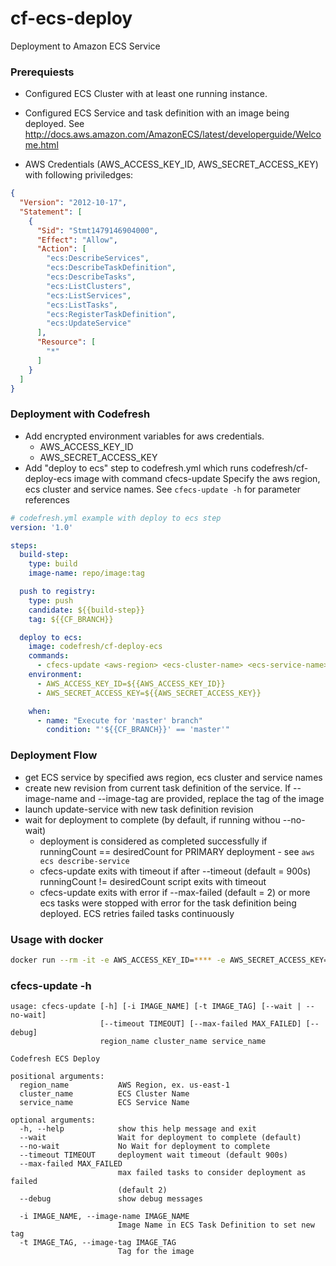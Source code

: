 
# cf-ecs-deploy
Deployment to Amazon ECS Service

### Prerequiests
- Configured ECS Cluster with at least one running instance.
- Configured ECS Service and task definition with an image being deployed.
  See http://docs.aws.amazon.com/AmazonECS/latest/developerguide/Welcome.html

- AWS Credentials (AWS_ACCESS_KEY_ID, AWS_SECRET_ACCESS_KEY) with following priviledges:
```json
{
  "Version": "2012-10-17",
  "Statement": [
    {
      "Sid": "Stmt1479146904000",
      "Effect": "Allow",
      "Action": [
        "ecs:DescribeServices",
        "ecs:DescribeTaskDefinition",
        "ecs:DescribeTasks",
        "ecs:ListClusters",
        "ecs:ListServices",
        "ecs:ListTasks",
        "ecs:RegisterTaskDefinition",
        "ecs:UpdateService"
      ],
      "Resource": [
        "*"
      ]
    }
  ]
}
```

### Deployment with Codefresh
- Add encrypted environment variables for aws credentials.
     * AWS_ACCESS_KEY_ID
     * AWS_SECRET_ACCESS_KEY
- Add "deploy to ecs" step to codefresh.yml which runs codefresh/cf-deploy-ecs image with command cfecs-update
  Specify the aws region, ecs cluster and service names. See `cfecs-update -h` for parameter references

```yaml
# codefresh.yml example with deploy to ecs step
version: '1.0'

steps:
  build-step:
    type: build
    image-name: repo/image:tag

  push to registry:
    type: push
    candidate: ${{build-step}}
    tag: ${{CF_BRANCH}}

  deploy to ecs:
    image: codefresh/cf-deploy-ecs
    commands:
      - cfecs-update <aws-region> <ecs-cluster-name> <ecs-service-name>
    environment:
      - AWS_ACCESS_KEY_ID=${{AWS_ACCESS_KEY_ID}}
      - AWS_SECRET_ACCESS_KEY=${{AWS_SECRET_ACCESS_KEY}}

    when:
      - name: "Execute for 'master' branch"
        condition: "'${{CF_BRANCH}}' == 'master'"
```


### Deployment Flow
- get ECS service by specified aws region, ecs cluster and service names
- create new revision from current task definition of the service. If --image-name and --image-tag are provided, replace the tag of the image
- launch update-service with new task definition revision
- wait for deployment to complete (by default, if running withou --no-wait)
    * deployment is considered as completed successfully if runningCount == desiredCount for PRIMARY deployment - see `aws ecs describe-service`
    * cfecs-update exits with timeout if after --timeout (default = 900s) runningCount != desiredCount script exits with timeout
    * cfecs-update exits with error if --max-failed (default = 2) or more ecs tasks were stopped with error for the task definition being deployed.
      ECS retries failed tasks continuously

### Usage with docker

```bash
docker run --rm -it -e AWS_ACCESS_KEY_ID=**** -e AWS_SECRET_ACCESS_KEY=**** codefresh/cf-ecs-deploy cfecs-update [options] <aws-region> <ecs-cluster-name> <ecs-service-name>
```

### cfecs-update -h
```
usage: cfecs-update [-h] [-i IMAGE_NAME] [-t IMAGE_TAG] [--wait | --no-wait]
                    [--timeout TIMEOUT] [--max-failed MAX_FAILED] [--debug]
                    region_name cluster_name service_name

Codefresh ECS Deploy

positional arguments:
  region_name           AWS Region, ex. us-east-1
  cluster_name          ECS Cluster Name
  service_name          ECS Service Name

optional arguments:
  -h, --help            show this help message and exit
  --wait                Wait for deployment to complete (default)
  --no-wait             No Wait for deployment to complete
  --timeout TIMEOUT     deployment wait timeout (default 900s)
  --max-failed MAX_FAILED
                        max failed tasks to consider deployment as failed
                        (default 2)
  --debug               show debug messages

  -i IMAGE_NAME, --image-name IMAGE_NAME
                        Image Name in ECS Task Definition to set new tag
  -t IMAGE_TAG, --image-tag IMAGE_TAG
                        Tag for the image
```
